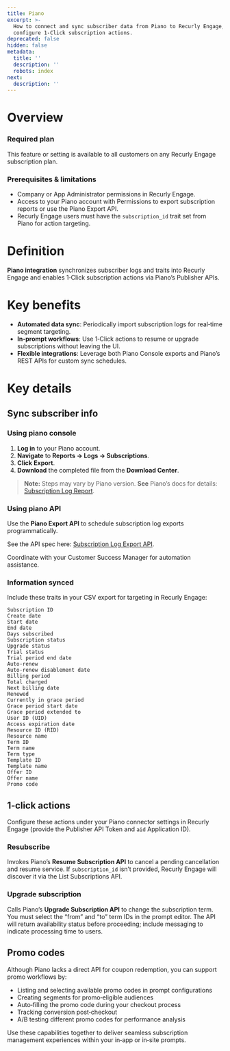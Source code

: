```yaml
---
title: Piano
excerpt: >-
  How to connect and sync subscriber data from Piano to Recurly Engage, plus
  configure 1‑Click subscription actions.
deprecated: false
hidden: false
metadata:
  title: ''
  description: ''
  robots: index
next:
  description: ''
---
```

# Overview

### Required plan

This feature or setting is available to all customers on any Recurly Engage subscription plan.

### Prerequisites & limitations

* Company or App Administrator permissions in Recurly Engage.
* Access to your Piano account with Permissions to export subscription reports or use the Piano Export API.
* Recurly Engage users must have the `subscription_id` trait set from Piano for action targeting.

# Definition

**Piano integration** synchronizes subscriber logs and traits into Recurly Engage and enables 1‑Click subscription actions via Piano’s Publisher APIs.

# Key benefits

* **Automated data sync**: Periodically import subscription logs for real‑time segment targeting.
* **In‑prompt workflows**: Use 1‑Click actions to resume or upgrade subscriptions without leaving the UI.
* **Flexible integrations**: Leverage both Piano Console exports and Piano’s REST APIs for custom sync schedules.

# Key details

## Sync subscriber info

### Using piano console

1. **Log in** to your Piano account.
2. **Navigate** to **Reports → Logs → Subscriptions**.
3. **Click** **Export**.
4. **Download** the completed file from the **Download Center**.

> **Note:** Steps may vary by Piano version. **See** Piano’s docs for details: [Subscription Log Report](https://docs.piano.io/subscription-log-report/).

### Using piano API

Use the **Piano Export API** to schedule subscription log exports programmatically.

See the API spec here: [Subscription Log Export API](https://docs.piano.io/api/?endpoint=post~2F~2Fexport~2Fschedule~2Fvx~2FsubscriptionLog).

Coordinate with your Customer Success Manager for automation assistance.

### Information synced

Include these traits in your CSV export for targeting in Recurly Engage:

```
Subscription ID
Create date
Start date
End date
Days subscribed
Subscription status
Upgrade status
Trial status
Trial period end date
Auto-renew
Auto-renew disablement date
Billing period
Total charged
Next billing date
Renewed
Currently in grace period
Grace period start date
Grace period extended to
User ID (UID)
Access expiration date
Resource ID (RID)
Resource name
Term ID
Term name
Term type
Template ID
Template name
Offer ID
Offer name
Promo code
```

## 1‑click actions

Configure these actions under your Piano connector settings in Recurly Engage (provide the Publisher API Token and `aid` Application ID).

### Resubscribe

Invokes Piano’s **Resume Subscription API** to cancel a pending cancellation and resume service. If `subscription_id` isn’t provided, Recurly Engage will discover it via the List Subscriptions API.

### Upgrade subscription

Calls Piano’s **Upgrade Subscription API** to change the subscription term. You must select the “from” and “to” term IDs in the prompt editor. The API will return availability status before proceeding; include messaging to indicate processing time to users.

## Promo codes

Although Piano lacks a direct API for coupon redemption, you can support promo workflows by:

* Listing and selecting available promo codes in prompt configurations
* Creating segments for promo‑eligible audiences
* Auto‑filling the promo code during your checkout process
* Tracking conversion post‑checkout
* A/B testing different promo codes for performance analysis

Use these capabilities together to deliver seamless subscription management experiences within your in‑app or in‑site prompts.